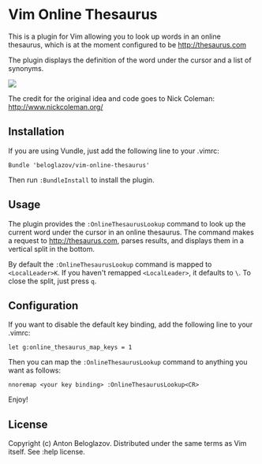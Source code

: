 # Vim Online Thesaurus

This is a plugin for Vim allowing you to look up words in an online thesaurus,
which is at the moment configured to be http://thesaurus.com

The plugin displays the definition of the word under the cursor and a list of
synonyms.

![](https://github.com/beloglazov/vim-online-thesaurus/raw/master/screenshot.png)

The credit for the original idea and code goes to Nick Coleman:
http://www.nickcoleman.org/


## Installation

If you are using Vundle, just add the following line to your .vimrc:

```
Bundle 'beloglazov/vim-online-thesaurus'
```

Then run `:BundleInstall` to install the plugin.


## Usage

The plugin provides the `:OnlineThesaurusLookup` command to look up the current
word under the cursor in an online thesaurus. The command makes a request to
http://thesaurus.com, parses results, and displays them in a vertical split in
the bottom.

By default the `:OnlineThesaurusLookup` command is mapped to `<LocalLeader>K`.
If you haven't remapped `<LocalLeader>`, it defaults to `\`. To close the split,
just press `q`.


## Configuration

If you want to disable the default key binding, add the following line to your
.vimrc:

```
let g:online_thesaurus_map_keys = 1
```

Then you can map the `:OnlineThesaurusLookup` command to anything you want as
follows:

```
nnoremap <your key binding> :OnlineThesaurusLookup<CR>
```

Enjoy!


## License

Copyright (c) Anton Beloglazov. Distributed under the same terms as Vim itself.
See :help license.

